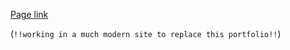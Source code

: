 [Page link](https://adrianfo-16.github.io/Portfolio/)

(`!!working in a much modern site to replace this portfolio!!`)

